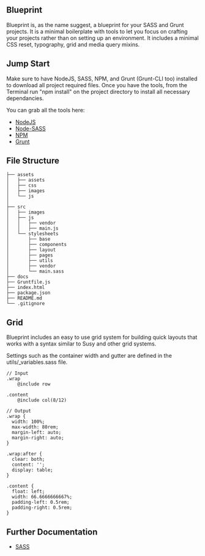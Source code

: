 ## Blueprint
Blueprint is, as the name suggest, a blueprint for your SASS and Grunt projects. It is a minimal boilerplate with tools to let you focus on crafting your projects rather than on setting up an environment. It includes a minimal CSS reset, typography, grid and media query mixins.

## Jump Start

Make sure to have NodeJS, SASS, NPM, and Grunt (Grunt-CLI too) installed to download all project required files. Once you have the tools, from the Terminal run "npm install" on the project directory to install all necessary dependancies.

You can grab all the tools here:
* <a href="https://nodejs.org/">NodeJS</a>
* <a href="https://github.com/sass/node-sass/">Node-SASS</a>
* <a href="https://www.npmjs.com/">NPM</a>
* <a href="http://gruntjs.com/">Grunt</a>

## File Structure
````
├── assets
│   ├── assets
│   ├── css
│   ├── images
│   └── js
│
├── src
│   ├── images
│   ├── js
│   │   ├── vendor
│   │   ├── main.js
│   └── stylesheets
│       ├── base
│       ├── components
│       ├── layout
│       ├── pages
│       ├── utils
│       ├── vendor
│       └── main.sass
├── docs
├── Gruntfile.js
├── index.html
├── package.json
├── README.md
└── .gitignore
````

## Grid
Blueprint includes an easy to use grid system for building quick layouts that works with a syntax similar to Susy and other grid systems.

Settings such as the container width and gutter are defined in the utils/_variables.sass file.

````
// Input
.wrap
    @include row
    
.content
    @include col(8/12)

// Output
.wrap {
  width: 100%;
  max-width: 80rem;
  margin-left: auto;
  margin-right: auto;
}

.wrap:after {
  clear: both;
  content: '';
  display: table;
}

.content {
  float: left;
  width: 66.6666666667%;
  padding-left: 0.5rem;
  padding-right: 0.5rem;
}
````



## Further Documentation
* <a href="http://sass-lang.com/">SASS</a>
